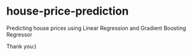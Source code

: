 # house-price-prediction
Predicting house prices using Linear Regression and Gradient Boosting Regressor


Thank you:)
